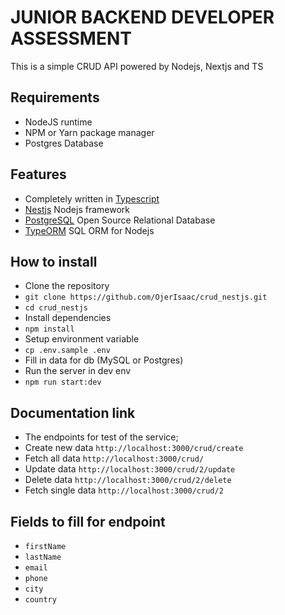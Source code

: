 # JUNIOR BACKEND DEVELOPER ASSESSMENT
This is a simple CRUD API powered by Nodejs, Nextjs and TS

## Requirements
- NodeJS runtime
- NPM or Yarn package manager
- Postgres Database

## Features
- Completely written in [Typescript](https://typescriptlang.org/)
- [Nestjs](https://github.com/nestjs/nest) Nodejs framework
- [PostgreSQL](https://www.postgresql.org/docs/) Open Source Relational Database
- [TypeORM](https://typeorm.io/) SQL ORM for Nodejs

## How to install
- Clone the repository
- `git clone https://github.com/OjerIsaac/crud_nestjs.git`
- `cd crud_nestjs`
- Install dependencies
- `npm install`
- Setup environment variable
- `cp .env.sample .env`
- Fill in data for db (MySQL or Postgres)
- Run the server in dev env
- `npm run start:dev`

## Documentation link
- The endpoints for test of the service;
- Create new data `http://localhost:3000/crud/create`
- Fetch all data `http://localhost:3000/crud/`
- Update data `http://localhost:3000/crud/2/update`
- Delete data `http://localhost:3000/crud/2/delete`
- Fetch single data `http://localhost:3000/crud/2`

## Fields to fill for endpoint
- `firstName`
- `lastName`
- `email`
- `phone`
- `city`
- `country`
